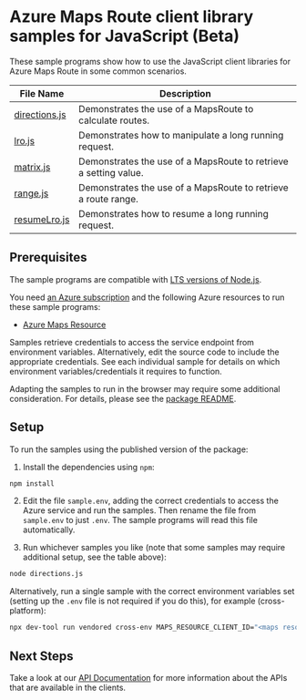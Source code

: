 # Azure Maps Route client library samples for JavaScript (Beta)

These sample programs show how to use the JavaScript client libraries for Azure Maps Route in some common scenarios.

| **File Name**               | **Description**                                                  |
| --------------------------- | ---------------------------------------------------------------- |
| [directions.js][directions] | Demonstrates the use of a MapsRoute to calculate routes.         |
| [lro.js][lro]               | Demonstrates how to manipulate a long running request.           |
| [matrix.js][matrix]         | Demonstrates the use of a MapsRoute to retrieve a setting value. |
| [range.js][range]           | Demonstrates the use of a MapsRoute to retrieve a route range.   |
| [resumeLro.js][resumelro]   | Demonstrates how to resume a long running request.               |

## Prerequisites

The sample programs are compatible with [LTS versions of Node.js](https://github.com/nodejs/release#release-schedule).

You need [an Azure subscription][freesub] and the following Azure resources to run these sample programs:

- [Azure Maps Resource][createinstance_azuremapsresource]

Samples retrieve credentials to access the service endpoint from environment variables. Alternatively, edit the source code to include the appropriate credentials. See each individual sample for details on which environment variables/credentials it requires to function.

Adapting the samples to run in the browser may require some additional consideration. For details, please see the [package README][package].

## Setup

To run the samples using the published version of the package:

1. Install the dependencies using `npm`:

```bash
npm install
```

2. Edit the file `sample.env`, adding the correct credentials to access the Azure service and run the samples. Then rename the file from `sample.env` to just `.env`. The sample programs will read this file automatically.

3. Run whichever samples you like (note that some samples may require additional setup, see the table above):

```bash
node directions.js
```

Alternatively, run a single sample with the correct environment variables set (setting up the `.env` file is not required if you do this), for example (cross-platform):

```bash
npx dev-tool run vendored cross-env MAPS_RESOURCE_CLIENT_ID="<maps resource client id>" node directions.js
```

## Next Steps

Take a look at our [API Documentation][apiref] for more information about the APIs that are available in the clients.

[directions]: https://github.com/Azure/azure-sdk-for-js/blob/main/sdk/maps/maps-route-rest/samples/v1-beta/javascript/directions.js
[lro]: https://github.com/Azure/azure-sdk-for-js/blob/main/sdk/maps/maps-route-rest/samples/v1-beta/javascript/lro.js
[matrix]: https://github.com/Azure/azure-sdk-for-js/blob/main/sdk/maps/maps-route-rest/samples/v1-beta/javascript/matrix.js
[range]: https://github.com/Azure/azure-sdk-for-js/blob/main/sdk/maps/maps-route-rest/samples/v1-beta/javascript/range.js
[resumelro]: https://github.com/Azure/azure-sdk-for-js/blob/main/sdk/maps/maps-route-rest/samples/v1-beta/javascript/resumeLro.js
[apiref]: https://docs.microsoft.com/javascript/api/@azure-rest/maps-route
[freesub]: https://azure.microsoft.com/free/
[createinstance_azuremapsresource]: https://docs.microsoft.com/azure/azure-maps/how-to-create-template
[package]: https://github.com/Azure/azure-sdk-for-js/tree/main/sdk/maps/maps-route-rest/README.md
